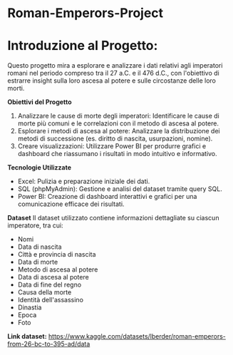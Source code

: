# Roman-Emperors-Project

# Introduzione al Progetto:
Questo progetto mira a esplorare e analizzare i dati relativi agli imperatori romani nel periodo compreso tra il 27 a.C. e il 476 d.C., con l'obiettivo di estrarre insight sulla loro ascesa al potere e sulle circostanze delle loro morti. 

**Obiettivi del Progetto**
1.	Analizzare le cause di morte degli imperatori:
	Identificare le cause di morte più comuni e le correlazioni con il metodo di ascesa al potere.
2.	Esplorare i metodi di ascesa al potere:
	Analizzare la distribuzione dei metodi di successione (es. diritto di nascita, usurpazioni, nomine).
3.	Creare visualizzazioni:
	Utilizzare Power BI per produrre grafici e dashboard che riassumano i risultati in modo intuitivo e informativo.

**Tecnologie Utilizzate**
- Excel: Pulizia e preparazione iniziale dei dati.
- SQL (phpMyAdmin): Gestione e analisi del dataset tramite query SQL.
- Power BI: Creazione di dashboard interattivi e grafici per una comunicazione efficace dei risultati.

**Dataset**
Il dataset utilizzato contiene informazioni dettagliate su ciascun imperatore, tra cui:
- Nomi
- Data di nascita
- Città e provincia di nascita
- Data di morte
- Metodo di ascesa al potere
- Data di ascesa al potere
- Data di fine del regno
- Causa della morte
- Identità dell'assassino
- Dinastia
- Epoca
- Foto

**Link dataset:** https://www.kaggle.com/datasets/lberder/roman-emperors-from-26-bc-to-395-ad/data
